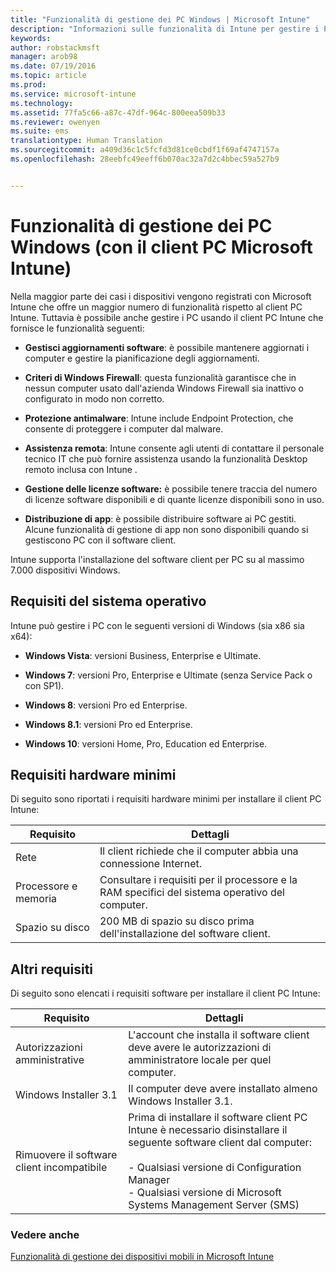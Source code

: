 ```yaml
---
title: "Funzionalità di gestione dei PC Windows | Microsoft Intune"
description: "Informazioni sulle funzionalità di Intune per gestire i PC Windows con il software client di Intune."
keywords: 
author: robstackmsft
manager: arob98
ms.date: 07/19/2016
ms.topic: article
ms.prod: 
ms.service: microsoft-intune
ms.technology: 
ms.assetid: 77fa5c66-a87c-47df-964c-800eea509b33
ms.reviewer: owenyen
ms.suite: ems
translationtype: Human Translation
ms.sourcegitcommit: a409d36c1c5fcfd3d81ce0cbdf1f69af4747157a
ms.openlocfilehash: 28eebfc49eeff6b070ac32a7d2c4bbec59a527b9


---
```


# Funzionalità di gestione dei PC Windows (con il client PC Microsoft Intune)
Nella maggior parte dei casi i dispositivi vengono registrati con Microsoft Intune che offre un maggior numero di funzionalità rispetto al client PC Intune. Tuttavia è possibile anche gestire i PC usando il client PC Intune che fornisce le funzionalità seguenti:

-   **Gestisci aggiornamenti software**: è possibile mantenere aggiornati i computer e gestire la pianificazione degli aggiornamenti.

-   **Criteri di Windows Firewall**: questa funzionalità garantisce che in nessun computer usato dall'azienda Windows Firewall sia inattivo o configurato in modo non corretto.

-   **Protezione antimalware**: Intune include Endpoint Protection, che consente di proteggere i computer dal malware.

-   **Assistenza remota**: Intune consente agli utenti di contattare il personale tecnico IT che può fornire assistenza usando la funzionalità Desktop remoto inclusa con Intune <!--- (requires TeamViewer software)--->.

-   **Gestione delle licenze software:** è possibile tenere traccia del numero di licenze software disponibili e di quante licenze disponibili sono in uso.
-   **Distribuzione di app**: è possibile distribuire software ai PC gestiti. Alcune funzionalità di gestione di app non sono disponibili quando si gestiscono PC con il software client.


Intune supporta l'installazione del software client per PC su al massimo 7.000 dispositivi Windows.

## Requisiti del sistema operativo
Intune può gestire i PC con le seguenti versioni di Windows (sia x86 sia x64):


-   **Windows Vista**: versioni Business, Enterprise e Ultimate.

-   **Windows 7**: versioni Pro, Enterprise e Ultimate (senza Service Pack o con SP1).

-   **Windows 8**: versioni Pro ed Enterprise.

-   **Windows 8.1**: versioni Pro ed Enterprise.

- **Windows 10**: versioni Home, Pro, Education ed Enterprise.


## Requisiti hardware minimi
Di seguito sono riportati i requisiti hardware minimi per installare il client PC Intune:

|Requisito|Dettagli|
|---------------|--------------------|
|Rete|Il client richiede che il computer abbia una connessione Internet.|
|Processore e memoria|Consultare i requisiti per il processore e la RAM specifici del sistema operativo del computer.|
|Spazio su disco|200 MB di spazio su disco prima dell'installazione del software client.|

## Altri requisiti
Di seguito sono elencati i requisiti software per installare il client PC Intune:

|Requisito|Dettagli|
|---------------|--------------------|
|Autorizzazioni amministrative|L'account che installa il software client deve avere le autorizzazioni di amministratore locale per quel computer.|
|Windows Installer 3.1|Il computer deve avere installato almeno Windows Installer 3.1.|
|Rimuovere il software client incompatibile|Prima di installare il software client PC Intune è necessario disinstallare il seguente software client dal computer:<br /><br />-   Qualsiasi versione di Configuration Manager<br />-   Qualsiasi versione di Microsoft Systems Management Server (SMS)|

### Vedere anche
[Funzionalità di gestione dei dispositivi mobili in Microsoft Intune](./mobile-device-management-capabilities-in-microsoft-intune.md)



<!--HONumber=Jul16_HO3-->



